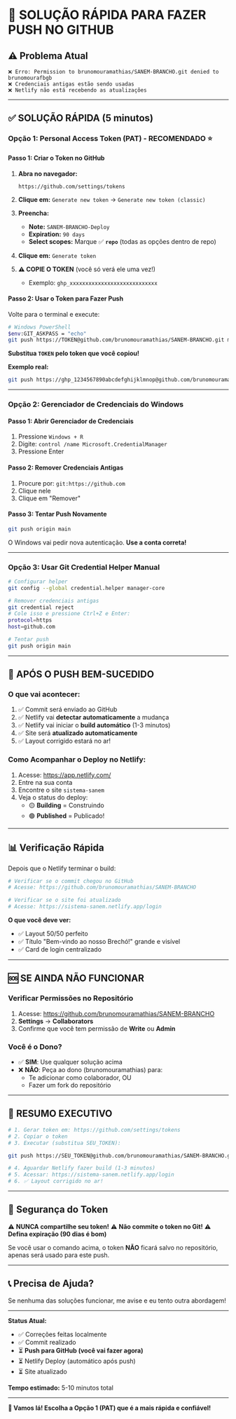 # 🚀 SOLUÇÃO RÁPIDA PARA FAZER PUSH NO GITHUB

## ⚠️ Problema Atual

```
❌ Erro: Permission to brunomouramathias/SANEM-BRANCHO.git denied to brunomourafbgb
❌ Credenciais antigas estão sendo usadas
❌ Netlify não está recebendo as atualizações
```

---

## ✅ SOLUÇÃO RÁPIDA (5 minutos)

### Opção 1: Personal Access Token (PAT) - RECOMENDADO ⭐

#### Passo 1: Criar o Token no GitHub

1. **Abra no navegador:**
   ```
   https://github.com/settings/tokens
   ```

2. **Clique em:** `Generate new token` → `Generate new token (classic)`

3. **Preencha:**
   - **Note:** `SANEM-BRANCHO-Deploy`
   - **Expiration:** `90 days`
   - **Select scopes:** Marque ✅ **`repo`** (todas as opções dentro de repo)

4. **Clique em:** `Generate token`

5. **⚠️ COPIE O TOKEN** (você só verá ele uma vez!)
   - Exemplo: `ghp_xxxxxxxxxxxxxxxxxxxxxxxxxxxx`

#### Passo 2: Usar o Token para Fazer Push

Volte para o terminal e execute:

```bash
# Windows PowerShell
$env:GIT_ASKPASS = "echo"
git push https://TOKEN@github.com/brunomouramathias/SANEM-BRANCHO.git main
```

**Substitua `TOKEN` pelo token que você copiou!**

**Exemplo real:**
```bash
git push https://ghp_1234567890abcdefghijklmnop@github.com/brunomouramathias/SANEM-BRANCHO.git main
```

---

### Opção 2: Gerenciador de Credenciais do Windows

#### Passo 1: Abrir Gerenciador de Credenciais

1. Pressione `Windows + R`
2. Digite: `control /name Microsoft.CredentialManager`
3. Pressione Enter

#### Passo 2: Remover Credenciais Antigas

1. Procure por: `git:https://github.com`
2. Clique nele
3. Clique em "Remover"

#### Passo 3: Tentar Push Novamente

```bash
git push origin main
```

O Windows vai pedir nova autenticação. **Use a conta correta!**

---

### Opção 3: Usar Git Credential Helper Manual

```bash
# Configurar helper
git config --global credential.helper manager-core

# Remover credenciais antigas
git credential reject
# Cole isso e pressione Ctrl+Z e Enter:
protocol=https
host=github.com

# Tentar push
git push origin main
```

---

## 🎯 APÓS O PUSH BEM-SUCEDIDO

### O que vai acontecer:

1. ✅ Commit será enviado ao GitHub
2. ✅ Netlify vai **detectar automaticamente** a mudança
3. ✅ Netlify vai iniciar o **build automático** (1-3 minutos)
4. ✅ Site será **atualizado automaticamente**
5. ✅ Layout corrigido estará no ar!

### Como Acompanhar o Deploy no Netlify:

1. Acesse: https://app.netlify.com/
2. Entre na sua conta
3. Encontre o site `sistema-sanem`
4. Veja o status do deploy:
   - 🟡 **Building** = Construindo
   - 🟢 **Published** = Publicado!

---

## 📊 Verificação Rápida

Depois que o Netlify terminar o build:

```bash
# Verificar se o commit chegou no GitHub
# Acesse: https://github.com/brunomouramathias/SANEM-BRANCHO

# Verificar se o site foi atualizado
# Acesse: https://sistema-sanem.netlify.app/login
```

**O que você deve ver:**
- ✅ Layout 50/50 perfeito
- ✅ Título "Bem-vindo ao nosso Brechó!" grande e visível
- ✅ Card de login centralizado

---

## 🆘 SE AINDA NÃO FUNCIONAR

### Verificar Permissões no Repositório

1. Acesse: https://github.com/brunomouramathias/SANEM-BRANCHO
2. **Settings** → **Collaborators**
3. Confirme que você tem permissão de **Write** ou **Admin**

### Você é o Dono?

- ✅ **SIM**: Use qualquer solução acima
- ❌ **NÃO**: Peça ao dono (brunomouramathias) para:
  - Te adicionar como colaborador, OU
  - Fazer um fork do repositório

---

## 🎯 RESUMO EXECUTIVO

```bash
# 1. Gerar token em: https://github.com/settings/tokens
# 2. Copiar o token
# 3. Executar (substitua SEU_TOKEN):

git push https://SEU_TOKEN@github.com/brunomouramathias/SANEM-BRANCHO.git main

# 4. Aguardar Netlify fazer build (1-3 minutos)
# 5. Acessar: https://sistema-sanem.netlify.app/login
# 6. ✅ Layout corrigido no ar!
```

---

## 🔐 Segurança do Token

⚠️ **NUNCA compartilhe seu token!**
⚠️ **Não commite o token no Git!**
⚠️ **Defina expiração (90 dias é bom)**

Se você usar o comando acima, o token **NÃO** ficará salvo no repositório, apenas será usado para este push.

---

## 📞 Precisa de Ajuda?

Se nenhuma das soluções funcionar, me avise e eu tento outra abordagem!

---

**Status Atual:**
- ✅ Correções feitas localmente
- ✅ Commit realizado
- ⏳ **Push para GitHub (você vai fazer agora)**
- ⏳ Netlify Deploy (automático após push)
- ⏳ Site atualizado

**Tempo estimado:** 5-10 minutos total

---

**🚀 Vamos lá! Escolha a Opção 1 (PAT) que é a mais rápida e confiável!**

